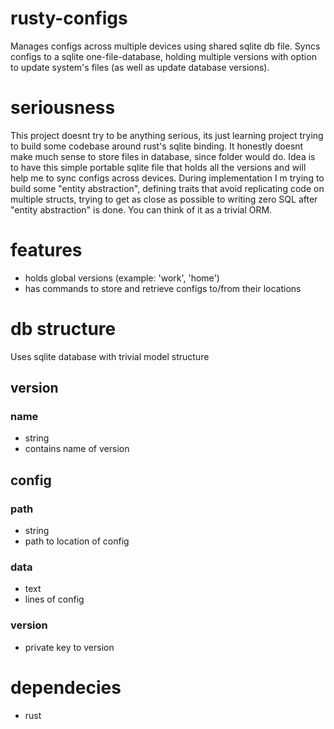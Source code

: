 # rusty-configs
Manages configs across multiple devices using shared sqlite db file.
Syncs configs to a sqlite one-file-database, holding multiple versions
with option to update system's files (as well as update database versions).

# seriousness
This project doesnt try to be anything serious, its just learning project
trying to build some codebase around rust's sqlite binding.
It honestly doesnt make much sense to store files in database, since folder would do.
Idea is to have this simple portable sqlite file that holds all the versions and
will help me to sync configs across devices.
During implementation I m trying to build some "entity abstraction", defining
traits that avoid replicating code on multiple structs, trying to get as close
as possible to writing zero SQL after "entity abstraction" is done. You can think
of it as a trivial ORM.

# features
* holds global versions (example: 'work', 'home')
* has commands to store and retrieve configs to/from their locations

# db structure
Uses sqlite database with trivial model structure

## version
### name
* string
* contains name of version

## config
### path
* string
* path to location of config
### data
* text
* lines of config
### version
* private key to version

# dependecies
* rust
